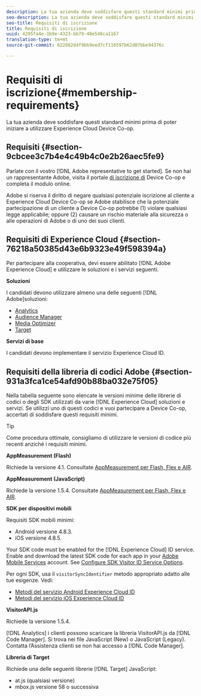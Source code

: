 ```yaml
---
description: La tua azienda deve soddisfare questi standard minimi prima di poter iniziare a utilizzare Experience Cloud Device Co-op.
seo-description: La tua azienda deve soddisfare questi standard minimi prima di poter iniziare a utilizzare Experience Cloud Device Co-op.
seo-title: Requisiti di iscrizione
title: Requisiti di iscrizione
uuid: 4295fa4e-1b9e-4323-bb79-48e548ca1167
translation-type: tm+mt
source-git-commit: 822882d4f9bb9eed7cf116597b62d07bbe94376c

---
```



# Requisiti di iscrizione{#membership-requirements}

La tua azienda deve soddisfare questi standard minimi prima di poter iniziare a utilizzare Experience Cloud Device Co-op.

## Requisiti {#section-9cbcee3c7b4e4c49b4c0e2b26aec5fe9}

Parlate con il vostro [!DNL Adobe representative to get started]. Se non hai un rappresentante Adobe, visita il portale [di iscrizione di](http://landing.adobe.com/en/na/events/summit/275658-summit-co-op.html) Device Co-op e completa il modulo online.

Adobe si riserva il diritto di negare qualsiasi potenziale iscrizione al cliente a Experience Cloud Device Co-op se Adobe stabilisce che la potenziale partecipazione di un cliente a Device Co-op potrebbe (1) violare qualsiasi legge applicabile; oppure (2) causare un rischio materiale alla sicurezza o alle operazioni di Adobe o di uno dei suoi clienti.

## Requisiti di Experience Cloud {#section-76218a50385d43e6b9323e49f598394a}

Per partecipare alla cooperativa, devi essere abilitato [!DNL Adobe Experience Cloud] e utilizzare le soluzioni e i servizi seguenti.

**Soluzioni**

I candidati devono utilizzare almeno una delle seguenti [!DNL Adobe]soluzioni:

* [Analytics](http://www.adobe.com/it/marketing-cloud/web-analytics.html)
* [Audience Manager](http://www.adobe.com/it/marketing-cloud/data-management-platform.html)
* [Media Optimizer](http://www.adobe.com/marketing-cloud/online-advertising-management.html)
* [Target](http://www.adobe.com/it/marketing-cloud/testing-targeting.html)

**Servizi di base**

I candidati devono implementare il servizio [](https://docs.adobe.com/content/help/it-IT/id-service/using/home.html)Experience Cloud ID.

## Requisiti della libreria di codici Adobe {#section-931a3fca1ce54afd90b88ba032e75f05}

Nella tabella seguente sono elencate le versioni minime delle librerie di codici o degli SDK utilizzati da varie [!DNL Experience Cloud] soluzioni e servizi. Se utilizzi uno di questi codici e vuoi partecipare a Device Co-op, accertati di soddisfare questi requisiti minimi.

>[!TIP]
>
>Come procedura ottimale, consigliamo di utilizzare le versioni di codice più recenti anziché i requisiti minimi.

**AppMeasurement (Flash)**

Richiede la versione 4.1. Consultate [AppMeasurement per Flash, Flex e AIR](https://github.com/AdobeDocs/analytics-1.4-apis/blob/master/docs/data-insertion-api/index.md).

**AppMeasurement (JavaScript)**

Richiede la versione 1.5.4. Consultate [AppMeasurement per Flash, Flex e AIR](https://docs.adobe.com/content/help/en/analytics/implementation/js/migrate-from-hcode.html).

**SDK per dispositivi mobili**

Requisiti SDK mobili minimi:

* Android versione 4.8.3.
* iOS versione 4.8.5.

Your SDK code must be enabled for the [!DNL Experience Cloud] ID service. Enable and download the latest SDK code for each app in your [Adobe Mobile Services](https://mobilemarketing.adobe.com/) account. See [Configure SDK Visitor ID Service Options](https://docs.adobe.com/content/help/en/mobile-services/using/manage-app-settings-ug/configuring-app/t-config-visitor.html).

Per ogni SDK, usa il `visitorSyncIdentifier` metodo appropriato adatto alle tue esigenze. Vedi:

* [Metodi del servizio Android Experience Cloud ID](https://docs.adobe.com/content/help/en/mobile-services/android/experience-cloud-android/mcvid.html)
* [Metodi del servizio iOS Experience Cloud ID](https://docs.adobe.com/content/help/en/mobile-services/ios/exp-cloud-ios/mcvid.html)

**VisitorAPI.js**

Richiede la versione 1.5.4.

[!DNL Analytics] i clienti possono scaricare la libreria VisitorAPI.js da [!DNL Code Manager]. Si trova nei file JavaScript (New) o JavaScript (Legacy). Contatta l’Assistenza [](https://helpx.adobe.com/it/marketing-cloud/contact-support.html) clienti se non hai accesso a [!DNL Code Manager].

**Libreria di Target**

Richiede una delle seguenti librerie [!DNL Target] JavaScript:

* at.js (qualsiasi versione)
* mbox.js versione 58 o successiva

